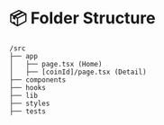 # 📦 Folder Structure

```
/src
├── app
│   ├── page.tsx (Home)
│   ├── [coinId]/page.tsx (Detail)
├── components
├── hooks
├── lib
├── styles
├── tests
```
